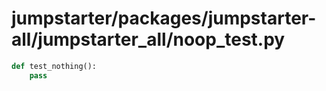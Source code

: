 # jumpstarter/packages/jumpstarter-all/jumpstarter_all/noop_test.py

```python
def test_nothing():
    pass

```